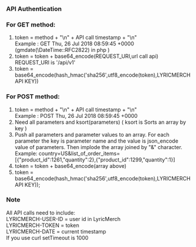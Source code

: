 ### API Authentication
  ### For GET method:
  1) token = method + "\n" + API call timestamp + "\n" <br />
  Example : GET Thu, 26 Jul 2018 08:59:45 +0000 (gmdate(\DateTime::RFC2822) in php ) <br /> 
  2) token = token + base64_encode(REQUEST_URI,url call api) REQUEST_URI is '/api/v1' <br />
  3) token = base64_encode(hash_hmac('sha256',utf8_encode(token),LYRICMERCH API KEY)) <br />
  ### For POST method:
  1) token = method + "\n" + API call timestamp + "\n" <br />
  Example : POST Thu, 26 Jul 2018 08:59:45 +0000 <br />
  2) Need all parameters and ksort(parameters) (  ksort is Sorts an array by key )<br />
  3) Push all parameters and parameter values to an array. For each parameter the key is parameter name and the value is json_encode value of parameters.  Then implode the array joined by "&" character. <br />
  Example: country=US&list_of_order_items=[{"product_id":1261,"quantity":2},{"product_id":1299,"quantity":1}] <br />
  4) token = token +  base64_encode(array above) <br />
  5) token = base64_encode(hash_hmac('sha256',utf8_encode(token),LYRICMERCH API KEY)); <br />
### Note
  All API calls need to include:<br /> 
   LYRICMERCH-USER-ID = user id in LyricMerch <br />
   LYRICMERCH-TOKEN = token <br />
   LYRICMERCH-DATE = current timestamp <br />
  If you use curl setTimeout is 1000 <br />
  
